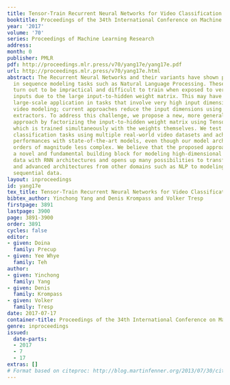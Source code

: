 ```yaml
---
title: Tensor-Train Recurrent Neural Networks for Video Classification
booktitle: Proceedings of the 34th International Conference on Machine Learning
year: '2017'
volume: '70'
series: Proceedings of Machine Learning Research
address: 
month: 0
publisher: PMLR
pdf: http://proceedings.mlr.press/v70/yang17e/yang17e.pdf
url: http://proceedings.mlr.press/v70/yang17e.html
abstract: The Recurrent Neural Networks and their variants have shown promising performances
  in sequence modeling tasks such as Natural Language Processing. These models, however,
  turn out to be impractical and difficult to train when exposed to very high-dimensional
  inputs due to the large input-to-hidden weight matrix. This may have prevented RNNs’
  large-scale application in tasks that involve very high input dimensions such as
  video modeling; current approaches reduce the input dimensions using various feature
  extractors. To address this challenge, we propose a new, more general and efficient
  approach by factorizing the input-to-hidden weight matrix using Tensor-Train decomposition
  which is trained simultaneously with the weights themselves. We test our model on
  classification tasks using multiple real-world video datasets and achieve competitive
  performances with state-of-the-art models, even though our model architecture is
  orders of magnitude less complex. We believe that the proposed approach provides
  a novel and fundamental building block for modeling high-dimensional sequential
  data with RNN architectures and opens up many possibilities to transfer the expressive
  and advanced architectures from other domains such as NLP to modeling high-dimensional
  sequential data.
layout: inproceedings
id: yang17e
tex_title: Tensor-Train Recurrent Neural Networks for Video Classification
bibtex_author: Yinchong Yang and Denis Krompass and Volker Tresp
firstpage: 3891
lastpage: 3900
page: 3891-3900
order: 3891
cycles: false
editor:
- given: Doina
  family: Precup
- given: Yee Whye
  family: Teh
author:
- given: Yinchong
  family: Yang
- given: Denis
  family: Krompass
- given: Volker
  family: Tresp
date: 2017-07-17
container-title: Proceedings of the 34th International Conference on Machine Learning
genre: inproceedings
issued:
  date-parts:
  - 2017
  - 7
  - 17
extras: []
# Format based on citeproc: http://blog.martinfenner.org/2013/07/30/citeproc-yaml-for-bibliographies/
---
```

